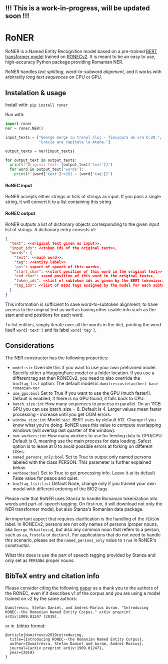 ## !!! This is a work-in-progress, will be updated soon !!!

# RoNER

RoNER is a Named Entity Recognition model based on a pre-trained [BERT transformer model](https://huggingface.co/dumitrescustefan/bert-base-romanian-ner) trained on [RONECv2](https://github.com/dumitrescustefan/ronec). It is meant to be an easy to use, high-accuracy Python package providing Romanian NER.

RoNER handles _text splitting_, _word-to-subword alignment_, and it works with arbitrarily _long text sequences_ on CPU or GPU.  



## Instalation & usage

Install with: ``pip install roner``

Run with:
```python
import roner
ner = roner.NER()

input_texts = ["George merge cu trenul Cluj - Timișoara de ora 6:20.", 
               "Grecia are capitala la Atena."]

output_texts = ner(input_texts)

for output_text in output_texts:
  print(f"Original text: {output_text['text']}")
  for word in output_text['words']:
    print(f"{word['text']:>20} = {word['tag']}")
```

#### RoNEC input

RoNER accepts either strings or lists of strings as input. If you pass a single string, it will convert it to a list containing this string.

#### RoNEC output

RoNER outputs a list of dictionary objects corresponding to the given input list of strings. A dictionary entry consists of:

```json
{
  "text": <<original text given as input>>,
  "input_ids": <<token ids of the original text>>,
  "words": {
    "text": <<each word>>,
    "tag": <<entity label>>
    "pos": <<part of speech of this word>>,
    "start_char": <<start position of this word in the original text>>,
    "end_char": <<end position of this word in the original text>>,
    "token_ids": <<list of subtoken ids as given by the BERT tokenizer>>,
    "tag_ids": <<list of BIO2 tags assigned by the model for each subtoken>>
  }
}
```

This information is sufficient to save word-to-subtoken alignment, to have access to the original text as well as having other usable info such as the start and end positions for each word.

To list entities, simply iterate over all the words in the dict, printing the word itself ``word['text']`` and its label ``word['tag']``.

## Considerations

The NER constructor has the following properties:

* ``model:str`` Override this if you want to use your own pretrained model. Specify either a HuggingFace model or a folder location. If you use a different tag set than RONECv2, you need to also override the ``bio2tag_list`` option. The default model is ``dumitrescustefan/bert-base-romanian-ner``
* ``use_gpu:bool`` Set to True if you want to use the GPU (much faster!). Default is enabled; if there is no GPU found, it falls back to CPU.
* ``batch_size:int`` How many sequences to process in parallel. On an 11GB GPU you can use batch_size = 8. Default is 4. Larger values mean faster processing - increase until you get OOM errors.
* ``window_size:int`` Model size. BERT uses by default 512. Change if you know what you're doing. RoNER uses this value to compute overlapping windows (will overlap last quarter of the window).
* ``num_workers:int`` How many workers to use for feeding data to GPU/CPU. Default is 0, meaning use the main process for data loading. Safest option is to leave at 0 to avoid possible errors at forking on different OSes.
* ``named_persons_only:bool`` Set to True to output only named persons labeled with the class PERSON. This parameter is further explained below. 
* ``verbose:bool`` Set to True to get processing info. Leave it at its default False value for peace and quiet.
* ``bio2tag_list:list`` Default None, change only if you trained your own model with different ordering of the BIO2 tags.

Please note that RoNER uses Stanza to handle Romanian tokenization into words and part-of-speech tagging. On first run, it will download not only the NER transformer model, but also Stanza's Romanian data package.

An important aspect that requires clarification is the handling of the ``PERSON`` label. In RONECv2, persons are not only names of persons (proper nouns, aka ``George Mihailescu``), but also any common noun that refers to a person, such as ``ea``, ``fratele`` or ``doctorul``. For applications that do not need to handle this scenario, please set the ``named_persons_only`` value to ``True`` in RoNER's constructor. 

What this does is use the part of speech tagging provided by Stanza and only set as ``PERSON``s proper nouns.

## BibTeX entry and citation info

Please consider citing the following [paper](https://arxiv.org/abs/1909.01247) as a thank you to the authors of the RONEC, even if it describes v1 of the corpus and you are using a model trained on v2 by the same authors: 
```
Dumitrescu, Stefan Daniel, and Andrei-Marius Avram. "Introducing RONEC--the Romanian Named Entity Corpus." arXiv preprint arXiv:1909.01247 (2019).
```
or in .bibtex format:
```
@article{dumitrescu2019introducing,
  title={Introducing RONEC--the Romanian Named Entity Corpus},
  author={Dumitrescu, Stefan Daniel and Avram, Andrei-Marius},
  journal={arXiv preprint arXiv:1909.01247},
  year={2019}
}
```


